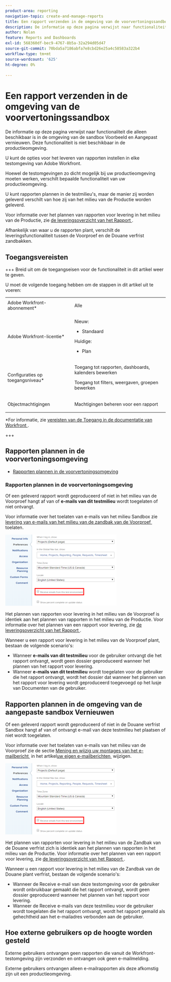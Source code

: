 ```yaml
---
product-area: reporting
navigation-topic: create-and-manage-reports
title: Een rapport verzenden in de omgeving van de voorvertoningssandbox
description: De informatie op deze pagina verwijst naar functionaliteit die alleen beschikbaar is in de omgeving van de sandbox Voorbeeld en Aangepast vernieuwen. Deze functionaliteit is niet beschikbaar in de productieomgeving.
author: Nolan
feature: Reports and Dashboards
exl-id: 568360df-bec9-4767-8b5a-32a294d05d47
source-git-commit: 70bda5a7186abfa7e8cbd26e25a4c58583a322b4
workflow-type: tm+mt
source-wordcount: '625'
ht-degree: 0%

---
```


# Een rapport verzenden in de omgeving van de voorvertoningssandbox

<!-- Audited: 11/2024 -->

De informatie op deze pagina verwijst naar functionaliteit die alleen beschikbaar is in de omgeving van de sandbox Voorbeeld en Aangepast vernieuwen. Deze functionaliteit is niet beschikbaar in de productieomgeving.

U kunt de opties voor het leveren van rapporten instellen in elke testomgeving van Adobe Workfront.

<!--
<p data-mc-conditions="QuicksilverOrClassic.Draft mode">For information about the Workfront test environments, see the "Workfront Testing Environments" section. (NOTE:&nbsp;drafted - link this section)</p>
-->

Hoewel de testomgevingen zo dicht mogelijk bij uw productieomgeving moeten werken, verschilt bepaalde functionaliteit van uw productieomgeving.

U kunt rapporten plannen in de testmilieu&#39;s, maar de manier zij worden geleverd verschilt van hoe zij van het milieu van de Productie worden geleverd.

Voor informatie over het plannen van rapporten voor levering in het milieu van de Productie, zie [&#x200B; de leveringsoverzicht van het Rapport &#x200B;](../../../reports-and-dashboards/reports/creating-and-managing-reports/set-up-report-deliveries.md).

Afhankelijk van waar u de rapporten plant, verschilt de leveringsfunctionaliteit tussen de Voorproef en de Douane verfrist zandbakken.

## Toegangsvereisten

+++ Breid uit om de toegangseisen voor de functionaliteit in dit artikel weer te geven.

U moet de volgende toegang hebben om de stappen in dit artikel uit te voeren:

<table style="table-layout:auto"> 
 <col> 
 <col> 
 <tbody> 
  <tr> 
   <td role="rowheader">Adobe Workfront-abonnement*</td> 
   <td> <p>Alle</p> </td> 
  </tr> 
  <tr> 
   <td role="rowheader">Adobe Workfront-licentie*</td> 
      <td> 
      <p>Nieuw:</p>
         <ul>
         <li><p>Standaard</p></li>
         </ul>
      <p>Huidige:</p>
         <ul>
         <li><p>Plan</p></li>
         </ul>
   </td>
  </tr> 
  <tr> 
   <td role="rowheader">Configuraties op toegangsniveau*</td> 
   <td> <p>Toegang tot rapporten, dashboards, kalenders bewerken</p> <p>Toegang tot filters, weergaven, groepen bewerken</p></td> 
  </tr> 
  <tr> 
   <td role="rowheader">Objectmachtigingen</td> 
   <td> <p>Machtigingen beheren voor een rapport</p></td> 
  </tr> 
 </tbody> 
</table>

*For informatie, zie [&#x200B; vereisten van de Toegang in de documentatie van Workfront &#x200B;](/help/quicksilver/administration-and-setup/add-users/access-levels-and-object-permissions/access-level-requirements-in-documentation.md).

+++

## Rapporten plannen in de voorvertoningsomgeving

* [Rapporten plannen in de voorvertoningsomgeving](#schedule-reports-in-the-preview-environment)

### Rapporten plannen in de voorvertoningsomgeving

Of een geleverd rapport wordt geproduceerd of niet in het milieu van de Voorproef hangt af van of **e-mails van dit testmilieu** wordt toegelaten of niet ontvangt.

Voor informatie over het toelaten van e-mails van het milieu Sandbox zie [&#x200B; levering van e-mails van het milieu van de zandbak van de Voorproef &#x200B;](../../../workfront-basics/using-notifications/enable-delivery-emails-from-preview-sandbox-environment.md) toelaten.

![&#x200B; ontvang e-mails van zandbakoptie &#x200B;](assets/receive-emails-from-sandbox-setting-edit-350x223.png)

Het plannen van rapporten voor levering in het milieu van de Voorproef is identiek aan het plannen van rapporten in het milieu van de Productie. Voor informatie over het plannen van een rapport voor levering, zie [&#x200B; de leveringsoverzicht van het Rapport &#x200B;](../../../reports-and-dashboards/reports/creating-and-managing-reports/set-up-report-deliveries.md).

Wanneer u een rapport voor levering in het milieu van de Voorproef plant, bestaan de volgende scenario&#39;s:

* Wanneer **e-mails van dit testmilieu** voor de gebruiker ontvangt die het rapport ontvangt, wordt geen dossier geproduceerd wanneer het plannen van het rapport voor levering.
* Wanneer **e-mails van dit testmilieu** wordt toegelaten voor de gebruiker die het rapport ontvangt, wordt het dossier dat wanneer het plannen van het rapport voor levering wordt geproduceerd toegevoegd op het lusje van Documenten van de gebruiker.

## Rapporten plannen in de omgeving van de aangepaste sandbox Vernieuwen

Of een geleverd rapport wordt geproduceerd of niet in de Douane verfrist Sandbox hangt af van of ontvangt e-mail van deze testmilieu het plaatsen of niet wordt toegelaten.

Voor informatie over het toelaten van e-mails van het milieu van de Voorproef zie de sectie [&#x200B; Mening en wijzig uw montages van het e-mailbericht &#x200B;](../../../workfront-basics/using-notifications/activate-or-deactivate-your-own-event-notifications.md#view) in het artikel [&#x200B; uw eigen e-mailberichten &#x200B;](../../../workfront-basics/using-notifications/activate-or-deactivate-your-own-event-notifications.md) wijzigen.

![&#x200B; ontvang e-mails van zandbakoptie &#x200B;](assets/receive-emails-from-sandbox-setting-edit-350x223.png)

Het plannen van rapporten voor levering in het milieu van de Zandbak van de Douane verfrist zich is identiek aan het plannen van rapporten in het milieu van de Productie. Voor informatie over het plannen van een rapport voor levering, zie [&#x200B; de leveringsoverzicht van het Rapport &#x200B;](../../../reports-and-dashboards/reports/creating-and-managing-reports/set-up-report-deliveries.md).

Wanneer u een rapport voor levering in het milieu van de Zandbak van de Douane plant verfrist, bestaan de volgende scenario&#39;s:

* Wanneer de Receive e-mail van deze testomgeving voor de gebruiker wordt onbruikbaar gemaakt die het rapport ontvangt, wordt geen dossier geproduceerd wanneer het plannen van het rapport voor levering.
* Wanneer de Receive e-mails van deze testmilieu voor de gebruiker wordt toegelaten die het rapport ontvangt, wordt het rapport gemaild als gehechtheid aan het e-mailadres verbonden aan de gebruiker.

## Hoe externe gebruikers op de hoogte worden gesteld

Externe gebruikers ontvangen geen rapporten die vanuit de Workfront-testomgeving zijn verzonden en ontvangen ook geen e-mailmelding.

Externe gebruikers ontvangen alleen e-mailrapporten als deze afkomstig zijn uit een productieomgeving.
